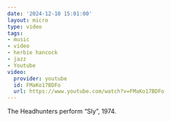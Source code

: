 ```yaml
---
date: '2024-12-10 15:01:00'
layout: micro
type: video
tags:
- music
- video
- herbie hancock
- jazz
- Youtube
video:
  provider: youtube
  id: FMaKo17BDFo
  url: https://www.youtube.com/watch?v=FMaKo17BDFo
---
```


The Headhunters perform “Sly”, 1974.
